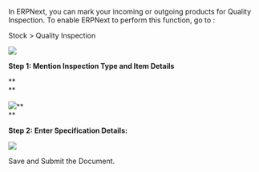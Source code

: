 In ERPNext, you can mark your incoming or outgoing products for Quality
Inspection. To enable ERPNext to perform this function, go to :

  

Stock > Quality Inspection

  

![](assets/frappe_io/images/erpnext/quality-inspection.png)  

  

**Step 1: Mention Inspection Type and Item Details**

**  
**

![](assets/frappe_io/images/erpnext/quality-inspection-2.png)**  
**

  

**Step 2:** **Enter Specification Details:**

  

![](assets/frappe_io/images/erpnext/quality-inspection-3.png)  

  

Save and Submit the Document.

